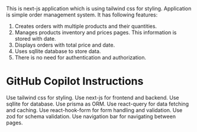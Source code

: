 This is next-js application which is using tailwind css for styling.
Application is simple order management system.
It has following features:

1. Creates orders with multiple products and their quantities.
2. Manages products inventory and prices pages. This information is stored with date.
3. Displays orders with total price and date.
4. Uses sqllite database to store data.
5. There is no need for authentication and authorization.

# GitHub Copilot Instructions

Use tailwind css for styling.
Use next-js for frontend and backend.
Use sqllite for database.
Use prisma as ORM.
Use react-query for data fetching and caching.
Use react-hook-form for form handling and validation.
Use zod for schema validation.
Use navigation bar for navigating between pages.
